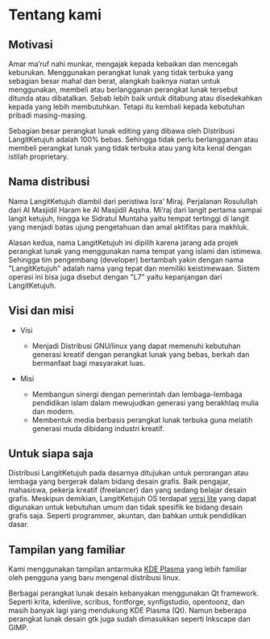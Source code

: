 # Tentang kami

## Motivasi

Amar ma’ruf nahi munkar, mengajak kepada kebaikan dan mencegah keburukan. Menggunakan perangkat lunak yang tidak terbuka yang sebagian besar mahal dan berat, alangkah baiknya niatan untuk menggunakan, membeli atau berlangganan perangkat lunak tersebut ditunda atau dibatalkan. Sebab lebih baik untuk ditabung atau disedekahkan kepada yang lebih membutuhkan. Tetapi itu kembali kepada kebutuhan pribadi masing-masing.

Sebagian besar perangkat lunak editing yang dibawa oleh Distribusi LangitKetujuh adalah 100% bebas. Sehingga tidak perlu berlangganan atau membeli perangkat lunak yang tidak terbuka atau yang kita kenal dengan istilah proprietary.

## Nama distribusi

Nama LangitKetujuh diambil dari peristiwa Isra’ Miraj. Perjalanan Rosulullah dari Al Masjidil Haram ke Al Masjidil Aqsha. Mi’raj dari langit pertama sampai langit ketujuh, hingga ke Sidratul Muntaha yaitu tempat tertinggi di langit yang menjadi batas ujung pengetahuan dan amal aktifitas para makhluk.

Alasan kedua, nama LangitKetujuh ini dipilih karena jarang ada projek perangkat lunak yang menggunakan nama tempat yang islami dan istimewa. Sehingga tim pengembang (developer) bertambah yakin dengan nama "LangitKetujuh" adalah nama yang tepat dan memiliki keistimewaan. Sistem operasi ini bisa juga disebut dengan "L7" yaitu kepanjangan dari LangitKetujuh.

## Visi dan misi

- Visi

  * Menjadi Distribusi GNU/linux yang dapat memenuhi kebutuhan generasi kreatif dengan perangkat lunak yang bebas, berkah dan bermanfaat bagi masyarakat luas.

- Misi

  * Membangun sinergi dengan pemerintah dan lembaga-lembaga pendidikan islam dalam mewujudkan generasi yang berakhlaq mulia dan modern.
  * Membentuk media berbasis perangkat lunak terbuka guna melatih generasi muda dibidang industri kreatif.

## Untuk siapa saja

Distribusi LangitKetujuh pada dasarnya ditujukan untuk perorangan atau lembaga yang bergerak dalam bidang desain grafis. Baik pengajar, mahasiswa, pekerja kreatif (freelancer) dan yang sedang belajar desain grafis. Meskipun demikian, LangitKetujuh OS terdapat [versi lite](../perbandingan/edisi.md) yang dapat digunakan untuk kebutuhan umum dan tidak spesifik ke bidang desain grafis saja. Seperti programmer, akuntan, dan bahkan untuk pendidikan dasar.

## Tampilan yang familiar

Kami menggunakan tampilan antarmuka [KDE Plasma](https://kde.org/plasma-desktop) yang lebih familiar oleh pengguna yang baru mengenal distribusi linux.

Berbagai perangkat lunak desain kebanyakan menggunakan Qt framework. Seperti krita, kdenlive, scribus, fontforge, synfigstudio, opentoonz, dan masih banyak lagi yang mendukung KDE Plasma (Qt). Namun beberapa perangkat lunak desain gtk juga sudah dimasukkan seperti Inkscape dan GIMP.
